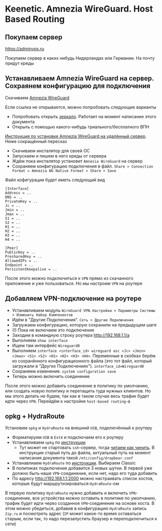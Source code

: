 # Keenetic. Amnezia WireGuard. Host Based Routing

## Покупаем сервер

https://adminvps.ru

Покупаем сервер в каких нибудь Нидерландах или Германии. На почту придут креды

## Устанавливаем Amnezia WireGuard на сервер. Сохраянем конфигурацию для подключения

Скачиваем [Amnezia WireGuard](https://amnezia.org/en/downloads)

Если ссылка не открывается, можно попробовать следующие варианты

- Попробовать открыть [зеркало](https://storage.googleapis.com/amnezia/amnezia.org). Работает на момент написание этого документа
- Открыть с помощью какого-нибудь триального/бесплатного ВПН

[Инструкция по установке Amnezia WireGuard на удалённый сервер](https://docs.amnezia.org/ru/documentation/instructions/install-vpn-on-server). Ниже сокращённый пересказ

- Скачиваем инсталятор для своей ОС
- Запускаем и пишем в него креды от сервера
- Ждём пока инсталятор установит `Amnezia WireGuard` на сервер
- Сохраняем конфигурацию подключения в файл. `Share > Connection Format = Amnezia WG Native Format > Share > Save`

Файл кофигурации будет иметь следующий вид

```
[Interface]
Address = ..
DNS = ..
PrivateKey = ..
Jc = ..
Jmin = ..
Jmax = ..
S1 = ..
S2 = ..
H1 = ..
H2 = ..
H3 = ..
H4 = ..

[Peer]
PublicKey = ..
PresharedKey = ..
AllowedIPs = ..
Endpoint = ..
PersistentKeepalive = ..
```

После этого можно подключиться к `VPN` прямо из скачанного приложение и уже пользоваться. Но мы настроим `VPN` на роутере

## Добавляем VPN-подключение на роутере

- Устанавливаем модуль `WireGuard VPN`. `Настройки > Параметры Системы > Изменить Набор Компонентов`
- Идём в "Другие Подключения". `Сеть > Другие Подключения`
- Загружаем конфигурацию, которую сохранили на предыдущем шаге
- (!) Пока не включаем это подключение
- Заходим в командную строку роутера http://192.168.1.1/a
- Выполняем `show interface`
- Ищем там интерфейс `Wireguard0`
- Выполняем `interface <interface_id> wireguard asc <Jc> <Jmin> <Jmax> <S1> <S2> <H1> <H2> <H3> <H4>`. Переменные в скобках берём из сохранённого конфигурационного файла (это тот файл, который загружали в "Других Подключениях"). `interface_id=Wireguard0`
- Сохраняем изменения. `system configuration save`
- Теперь можно включить соединение

После этого можно добавить соединение в политику по умолчанию, или создать новую политику и перетащить туда нужных клиентов. Но мы этого делать не будем, так как в таком случае весь трафик будет идти через `VPN`. Перейдём к настройке `host-based routing`-а

## opkg + HydraRoute

Установим `opkg` и `HydraRoute` на внешний `USB`, подключённый к роутеру

- Форматируем `USB` в `Ext4` и подключаем его к роутеру
- Устанавливаем `opkg` по [инструкции](https://help.keenetic.com/hc/ru/articles/360021214160-Установка-системы-пакетов-репозитория-Entware-на-USB-накопитель)
  - Тут может не стартовать `ssh`-сервер, тогда [читаем как чинить](https://forum.keenetic.ru/topic/6012-работа-с-entware-при-обновлениях-прошивки-keenetic/). В инструкции старый путь до файла, актуальный путь на момент написания документа такой `/etc/config/dropbear.conf`
- Устанавлиаем `HydraRoute` по [инструкции](https://github.com/Ground-Zerro/HydraRoute). Выбираем Classic
- В политиках подключение добавится 3 новых шутки. В первой уже должно быть наше `VPN`-соединение, если нет, надо его туда добавить
- По адресу http://192.168.1.1:2000 можно настраивать список хостов, которые будут маршрутизироваться `HydraRoute`-ом

В первую политику `HydraRoute` нужно добавить и включить `VPN`-соединение, все устройства можно оставить в политике по умолчанию, трафик будет идти через созданное `VPN`-соединение на основе хоста. В этом можно убедиться, добавив в конфигурацию `HydraRoute` запись `2ip.ru` и посмотреть адрес (`IP` может какое-то время оставаться старым, если так, то надо перезапустить браузер и переподключиться к сети)




